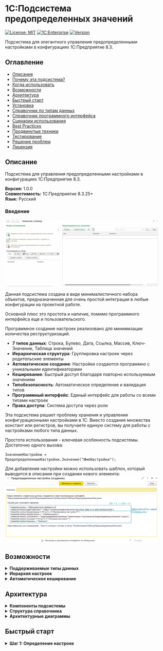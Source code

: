 # 1С:Подсистема предопределенных значений

[![License: MIT](https://img.shields.io/badge/License-MIT-yellow.svg)](https://opensource.org/licenses/MIT)
[![1C:Enterprise](https://img.shields.io/badge/1C%3AEnterprise-8.3.25-blue)](https://v8.1c.ru/)
[![Version](https://img.shields.io/badge/version-1.0.0-green)](https://github.com/fedortimokhov/1cPredefinedValuesSubsystem)

Подсистема для элегантного управления предопределенными настройками в конфигурациях 1С:Предприятие 8.3.

## Оглавление

- [Описание](#описание)
- [Почему эта подсистема?](#почему-эта-подсистема)
- [Когда использовать](#когда-использовать)
- [Возможности](#возможности)
- [Архитектура](#архитектура)
- [Быстрый старт](#быстрый-старт)
- [Установка](#установка)
- [Справочник по типам данных](#справочник-по-типам-данных)
- [Справочник программного интерфейса](#справочник-программного-интерфейса)
- [Сценарии использования](#сценарии-использования)
- [Best Practices](#best-practices)
- [Продвинутые техники](#продвинутые-техники)
- [Тестирование](#тестирование)
- [Решение проблем](#решение-проблем)
- [Лицензия](#лицензия)

## Описание

Подсистема для управления предопределенными настройками в конфигурациях 1С:Предприятие 8.3.

**Версия:** 1.0.0  
**Совместимость:** 1С:Предприятие 8.3.25+  
**Язык:** Русский

### Введение

![](Docs/Predefined_Demo.gif)

Данная подсистема создана в виде минималистичного набора объектов, предназначенная для очень простой интеграции в любые конфигурации на проектной работе.

Основной плюс это простота и наличие, помимо программного интерфейса еще и пользовательского.

Программное создание настроек реализовано для минимизации количества реструктуризаций.

- **7 типов данных**: Строка, Булево, Дата, Ссылка, Массив, Ключ-Значение, Таблица значений
- **Иерархическая структура**: Группировка настроек через родительские элементы
- **Автоматическое создание**: Настройки создаются программно с уникальными идентификаторами
- **Кеширование**: Быстрый доступ благодаря повторно используемым значениям
- **Типобезопасность**: Автоматическое определение и валидация типов
- **Программный интерфейс**: Единый интерфейс для работы со всеми типами настроек
- **Права доступа**: Система доступа через роли

Эта подсистема решает проблему хранения и управления конфигурационными настройками в 1С. Вместо создания множества констант или регистров, вы получаете единую систему для работы с настройками любого типа данных.

Простота использования - ключевая особенность подсистемы. Достаточно одного вызова:


```bsl
ЗначениеНастройки = ПредопределенныеНастройки.Значение("ИмяНастройки");
```

Для добавления настройки можно использовать шаблон, который выводится в описании при создании нового элемента:
![](Docs/code_helper.png)

## Возможности

<details>
<summary><strong>Поддерживаемые типы данных</strong></summary>

1. **Строка** - текстовые значения
2. **Булево** - логические флаги
3. **Дата** - даты и время
4. **Ссылка** - ссылки на объекты конфигурации
5. **Массив** - массивы произвольных значений
6. **Ключ-Значение** - соответствия (ключ: значение)
7. **Таблица значений** - сложные структурированные данные

</details>

<details>
<summary><strong>Иерархия настроек</strong></summary>

Настройки могут иметь родительские элементы для создания логических групп:

```
Настройки интеграции
├── Токен подключения
├── URL сервиса
└── Таймаут
    ├── Таймаут подключения
    └── Таймаут чтения
```

</details>

<details>
<summary><strong>Автоматическое кеширование</strong></summary>

Подсистема использует механизм повторно используемых значений для быстрого доступа к настройкам без обращения к базе данных на каждом запросе.

</details>

## Архитектура

<details>
<summary><strong>Компоненты подсистемы</strong></summary>

Подсистема состоит из следующих компонентов:

```
ПредопределенныеЗначенияПодсистема
│
├── 📁 Справочники
│   └── ПредопределенныеНастройки
│       ├── Реквизиты: ИмяНастройки, ТипЗначения, Значение, Хранилище
│       ├── Форма списка
│       └── Форма элемента
│
├── 📁 Общие модули
│   ├── ПредопределенныеНастройки (основной программный интерфейс)
│   ├── ПредопределенныеНастройкиПереопределяемый (точка расширения)
│   └── ПредопределенныеНастройкиПовтИсп (кеширование)
│
├── 📁 Перечисления
│   └── ТипыЗначенияПредопределенныхЗначений
│
├── 📁 Роли
│   ├── ЧтениеПредопределенныеЗначения
│   └── ДобавлениеИзменениеПредопределенныеЗначения
│
└── 📁 Обработки
    └── ПредопределенныеНастройкиТестирование
```

</details>

<details>
<summary><strong>Структура справочника</strong></summary>

Справочник `ПредопределенныеНастройки` содержит следующие реквизиты:

- **ИмяНастройки** (Строка, 100) - уникальное имя настройки для поиска
- **ТипЗначения** (Перечисление) - тип хранимого значения
- **Значение** (Любое) - значение настройки для простых типов
- **Хранилище** (ValueStorage) - для сложных типов (массив, таблица, соответствие)
- **Описание** (Строка, 1024) - описание назначения настройки
- **ДатаСоздания** (Дата) - дата создания настройки
- **Наименование** (стандартный) - наименование настройки
- **Родитель** - для создания иерархии

</details>

<details>
<summary><strong>Архитектурные диаграммы</strong></summary>

Схема ниже показывает взаимодействие компонентов:

```mermaid
graph TB
    A[Ваша конфигурация] --> B[Программный интерфейс: ПредопределенныеНастройки]
    B --> C[Слой кеширования: ПредопределенныеНастройкиПовтИсп]
    C --> D[Слой хранения: Справочник ПредопределенныеНастройки]
    D --> E[База данных]
    
    B --> F[Точка расширения: ПредопределенныеНастройкиПереопределяемый]
    F --> D
    
    style A fill:#2c3e50,stroke:#34495e,stroke-width:2px,color:#fff
    style B fill:#3498db,stroke:#2980b9,stroke-width:2px,color:#fff
    style C fill:#1abc9c,stroke:#16a085,stroke-width:2px,color:#fff
    style D fill:#95a5a6,stroke:#7f8c8d,stroke-width:2px,color:#fff
    style E fill:#34495e,stroke:#2c3e50,stroke-width:2px,color:#fff
    style F fill:#e67e22,stroke:#d35400,stroke-width:2px,color:#fff
```

Поток работы с настройками:

```mermaid
sequenceDiagram
    participant Dev as Разработчик
    participant API as ПредопределенныеНастройки
    participant Cache as Кеш
    participant DB as База данных
    
    activate Dev
    Dev->>+API: Определение настроек
    Note right of API: Вызов ПриЗаполненииТаблицыПредопределенныхНастроек
    API->>+DB: Создание настроек с UUID
    DB-->>-API: Подтверждение
    API-->>-Dev
    
    Dev->>+API: Получение значения
    API->>+Cache: Поиск в кеше
    alt Найдено в кеше
        Cache-->>-API: Возврат значения
    else Не найдено
        API->>+DB: Запрос к базе
        DB-->>-API: Значение
        API->>Cache: Сохранение в кеш
        Cache-->>API: Кешировано
    end
    API-->>-Dev: Результат
    deactivate Dev
```

</details>

## Быстрый старт

<details>
<summary><strong>Шаг 1: Определение настроек</strong></summary>

Переопределите процедуру `ПриЗаполненииТаблицыПредопределенныхНастроек` в модуле `ПредопределенныеНастройкиПереопределяемый`:

```bsl
Процедура ПриЗаполненииТаблицыПредопределенныхНастроек(ТаблицаНастроек) Экспорт
	
	// Строковая настройка
	НоваяНастройка = ТаблицаНастроек.Добавить();
	НоваяНастройка.Идентификатор = Новый УникальныйИдентификатор("87548614-5423-299a-af9c-a08e5ca86056");
	НоваяНастройка.ИмяНастройки = "ВерсияПодсистемы";
	НоваяНастройка.Наименование = НСтр("ru ='Версия подсистемы'");
	НоваяНастройка.ТипЗначения = ПредопределенноеЗначение("Перечисление.ТипыЗначенияПредопределенныхЗначений.Строка");
	НоваяНастройка.Описание = НСтр("ru ='Информация о версии текущей подсистемы.'");
	НоваяНастройка.Значение = "1.0.0";
	
	// Булева настройка
	НоваяНастройка = ТаблицаНастроек.Добавить();
	НоваяНастройка.Идентификатор = Новый УникальныйИдентификатор("bfc480f2-023e-40d3-ab52-fecb853edf3c");
	НоваяНастройка.ИмяНастройки = "ВключеноРегистрирование";
	НоваяНастройка.Наименование = НСтр("ru ='Регистрация событий включена'");
	НоваяНастройка.ТипЗначения = ПредопределенноеЗначение("Перечисление.ТипыЗначенияПредопределенныхЗначений.Булево");
	НоваяНастройка.Описание = НСтр("ru ='Разрешает регистрацию событий в системе.'");
	НоваяНастройка.Значение = Ложь;
	
	// Настройка с массивом
	НоваяНастройка = ТаблицаНастроек.Добавить();
	НоваяНастройка.Идентификатор = Новый УникальныйИдентификатор("6f205348-2c73-46a8-98a6-851a40a12bbe");
	НоваяНастройка.ИмяНастройки = "РазрешенныеПользователи";
	НоваяНастройка.Наименование = НСтр("ru ='Разрешенные пользователи'");
	НоваяНастройка.ТипЗначения = ПредопределенноеЗначение("Перечисление.ТипыЗначенияПредопределенныхЗначений.Массив");
	
	МассивПользователей = Новый Массив;
	МассивПользователей.Добавить("Администратор");
	МассивПользователей.Добавить("Аудит");
	
	НоваяНастройка.Значение = МассивПользователей;
	
КонецПроцедуры

</details>

<details>
<summary><strong>Шаг 2: Инициализация</strong></summary>

При первом запуске создайте отсутствующие настройки:

```bsl
// В модуле приложения или при старте системы
ПредопределенныеНастройки.СоздатьОтсутствующиеПредопределенныеНастройки();

</details>

<details>
<summary><strong>Шаг 3: Использование</strong></summary>

Получение значений настроек:

```bsl
// Получение строковой настройки
Версия = ПредопределенныеНастройки.Значение("ВерсияПодсистемы");
Сообщить(Версия); // "1.0.0"

// Получение булевой настройки
Если ПредопределенныеНастройки.Значение("ВключеноРегистрирование") Тогда
	ЗарегистрироватьСобытие();
КонецЕсли;

// Получение массива
РазрешенныеПользователи = ПредопределенныеНастройки.Значение("РазрешенныеПользователи");
Для Каждого Пользователь Из РазрешенныеПользователи Цикл
	Сообщить(Пользователь);
КонецЦикла;

</details>

## Установка

### Требования

- 1С:Предприятие 8.3.19 или выше
- EDT 2023.1+ (для разработки в EDT) или Конфигуратор
- Права администратора конфигурации

### Установка через EDT

#### Шаг 1: Подготовка

1. Создайте резервную копию вашей конфигурации
2. Убедитесь, что используете EDT версии, совместимой версии

#### Шаг 2: Импорт исходников подсистемы

1. Скачайте исходники подсистемы из репозитория (папку `ПредопределенныеЗначенияПодсистема`)
2. В EDT: File → Import → General → Existing Projects into Workspace
3. Выберите папку с подсистемой `ПредопределенныеЗначенияПодсистема`
4. Выберите "Import as separate project" (не объединять сразу)

#### Шаг 3: Сравнение и объединение конфигураций

1. Откройте вашу основную конфигурацию в EDT
2. Правой кнопкой мыши на конфигурации → Сравнить/объединить
3. Выберите проект подсистемы `ПредопределенныеЗначенияПодсистема`
4. В окне сравнения:
   - Просмотрите добавляемые объекты (справочник, модули, роли)
   - Проверьте конфликты (если есть объекты с такими же именами)
5. Нажмите "Merge" для объединения
6. Выберите режим объединения:
   - "Copy from source" для новых объектов
   - "Three-way merge" если есть конфликты
7. Подтвердите изменения

#### Шаг 4: Проверка после объединения

- Проверьте структуру подсистем
- Убедитесь, что все модули на месте
- Проверьте роли в конфигурации

### Установка через Конфигуратор

#### Шаг 1: Подготовка

1. Создайте резервную копию информационной базы
2. Убедитесь, что находитесь в режиме "Конфигуратор"

#### Шаг 2: Сравнение и объединение конфигураций

1. Скачайте файл конфигурации подсистемы (.cf) из репозитория
2. В вашей рабочей ИБ (режим Конфигуратор):
   - Конфигурация → Сравнить, объединить с конфигурацией из файла...
3. Выберите файл конфигурации подсистемы (.cf)
4. В окне "Сравнение, объединение конфигураций" настройте объединение.

#### Шаг 3: Объединение конфигураций

1. В окне сравнения нажмите кнопку "Выполнить"
2. Режим обновления выберите: "Обновить конфигурацию базы данных"
3. При наличии конфликтов:
   - Выберите "Принять из файла" для всех объектов подсистемы
4. Подтвердите объединение
5. Дождитесь завершения процесса объединения

#### Шаг 4: Постановка на поддержку

**ВАЖНО!** При объединении, конфигурацию рекомендуется ставить на поддержку:

1. Конфигурация → Поддержка → Настройка поддержки
2. Проверьте, что конфигурация находится на поддержке

#### Шаг 5: Обновление конфигурации БД

1. Конфигурация → Обновить конфигурацию базы данных
2. Просмотрите список изменений в структуре БД
3. Нажмите "Выполнить" для применения изменений
4. Дождитесь завершения обновления

### Интеграция с БСП

Для автоматического обновления настроек при обновлении информационной базы добавьте обработчики.

#### Добавление в обработчики обновления БСП

В модуле `ОбщийМодуль.ОбновлениеИнформационнойБазы` (серверный, без контекста):

```bsl
// Процедура добавления обработчиков обновления
Процедура ДобавитьОбработчикиОбновления(Обработчики) Экспорт
	
	Обработчик = Обработчики.Добавить();
	Обработчик.Версия = "1.0.0.1";
	Обработчик.Процедура = "ОбновлениеИнформационнойБазы.ОбновитьПредопределенныеНастройки";
	Обработчик.РежимВыполнения = "Отложенно";
	Обработчик.Комментарий = НСтр("ru = 'Создание отсутствующих предопределенных настроек'");
	
КонецПроцедуры

// Процедура обновления предопределенных настроек
Процедура ОбновитьПредопределенныеНастройки() Экспорт
	
	ПредопределенныеНастройки.СоздатьОтсутствующиеПредопределенныеНастройки();
	
КонецПроцедуры
```

#### Добавление в начальное заполнение

В модуле `ОбщийМодуль.НачальноеЗаполнениеПереопределяемый`:

```bsl
// При начальном заполнении информационной базы
Процедура ПриНачальномЗаполненииЭлементов(Настройки) Экспорт
	
	Настройки.ПриДобавлении = "НачальноеЗаполнение.СоздатьПредопределенныеНастройки";
	
КонецПроцедуры
```

В модуле `ОбщийМодуль.НачальноеЗаполнение` (серверный):

```bsl
Процедура СоздатьПредопределенныеНастройки() Экспорт
	
	ПредопределенныеНастройки.СоздатьОтсутствующиеПредопределенныеНастройки();
	
КонецПроцедуры
```

#### Настройка прав доступа через профили БСП

1. Роль "ЧтениеПредопределенныеЗначения" должна включаться в базовые роли.

### Проверка установки

#### Контрольный список после установки

- [ ] Подсистема "ПредопределенныеЗначения" видна в дереве конфигурации
- [ ] Справочник "ПредопределенныеНастройки" доступен
- [ ] 3 общих модуля присутствуют
- [ ] Перечисление "ТипыЗначенияПредопределенныхЗначений" содержит 8 значений
- [ ] Обработка тестирования открывается
- [ ] Роли добавлены в систему

#### Функциональная проверка

Выполните код в консоли запросов для проверки:

```bsl
// Создание отсутствующих настроек
ПредопределенныеНастройки.СоздатьОтсутствующиеПредопределенныеНастройки();

// Проверка создания тестовой настройки
ТаблицаНастроек = ПредопределенныеНастройки.НоваяТаблицаПредопределенныхНастроек();
НоваяНастройка = ТаблицаНастроек.Добавить();
НоваяНастройка.Идентификатор = Новый УникальныйИдентификатор();
НоваяНастройка.ИмяНастройки = "ТестоваяНастройка";
НоваяНастройка.Наименование = НСтр("ru ='Настройка для тестирования'");
НоваяНастройка.ТипЗначения = ПредопределенноеЗначение("Перечисление.ТипыЗначенияПредопределенныхЗначений.Строка");
НоваяНастройка.Значение = "Тест";
ПредопределенныеНастройки.ОбновитьНастройкиВБазе(ТаблицаНастроек);

// Проверить получение
Сообщить(ПредопределенныеНастройки.Значение("ТестоваяНастройка")); // Должно вывести "Тест"
```

## Справочник по типам данных

<details>
<summary><strong>1. Строка (String)</strong></summary>

**Назначение:** Текстовые значения, конфигурационные параметры

**Пример создания:**
```bsl
НоваяНастройка = ТаблицаНастроек.Добавить();
НоваяНастройка.Идентификатор = Новый УникальныйИдентификатор("...");
НоваяНастройка.Наименование = НСтр("ru ='Адрес API системы'");
НоваяНастройка.ИмяНастройки = "URL_API";
НоваяНастройка.ТипЗначения = ПредопределенноеЗначение("Перечисление.ТипыЗначенияПредопределенныхЗначений.Строка");
НоваяНастройка.Значение = "https://api.example.com";
```

**Получение значения:**
```bsl
URLAPI = ПредопределенныеНастройки.Значение("URL_API");
// URLAPI = "https://api.example.com"
```

</details>

<details>
<summary><strong>2. Булево (Boolean)</strong></summary>

**Назначение:** Флаги включения/выключения функций

**Пример создания:**
```bsl
НоваяНастройка = ТаблицаНастроек.Добавить();
НоваяНастройка.Идентификатор = Новый УникальныйИдентификатор("...");
НоваяНастройка.Наименование = НСтр("ru ='Отладка включена'");
НоваяНастройка.ИмяНастройки = "РазрешенаОтладка";
НоваяНастройка.ТипЗначения = ПредопределенноеЗначение("Перечисление.ТипыЗначенияПредопределенныхЗначений.Булево");
НоваяНастройка.Значение = Ложь;
```

**Получение значения:**
```bsl
РазрешенаОтладка = ПредопределенныеНастройки.Значение("РазрешенаОтладка");
Если РазрешенаОтладка Тогда
	// Логика отладки
КонецЕсли;

</details>

<details>
<summary><strong>3. Дата (Date)</strong></summary>

**Назначение:** Хранение дат и времени

**Пример создания:**
```bsl
НоваяНастройка = ТаблицаНастроек.Добавить();
НоваяНастройка.Идентификатор = Новый УникальныйИдентификатор("...");
НоваяНастройка.Наименование = НСтр("ru ='Дата обновления'");
НоваяНастройка.ИмяНастройки = "ДатаОбновления";
НоваяНастройка.ТипЗначения = ПредопределенноеЗначение("Перечисление.ТипыЗначенияПредопределенныхЗначений.Дата");
НоваяНастройка.Значение = ТекущаяДата();
```

**Получение значения:**
```bsl
ДатаОбновления = ПредопределенныеНастройки.Значение("ДатаОбновления");

</details>

<details>
<summary><strong>4. Ссылка (Reference)</strong></summary>

**Назначение:** Ссылки на объекты конфигурации

**Пример создания:**
```bsl
НоваяНастройка = ТаблицаНастроек.Добавить();
НоваяНастройка.Идентификатор = Новый УникальныйИдентификатор("...");
НоваяНастройка.Наименование = НСтр("ru ='Подразделение центральное'");
НоваяНастройка.ИмяНастройки = "УмолчательноеПодразделение";
НоваяНастройка.ТипЗначения = ПредопределенноеЗначение("Перечисление.ТипыЗначенияПредопределенныхЗначений.Ссылка");
НоваяНастройка.Значение = Справочники.Подразделения.НайтиПоНаименованию("Главный офис");
```

**Получение значения:**
```bsl
УмолчательноеПодразделение = ПредопределенныеНастройки.Значение("УмолчательноеПодразделение");

</details>

<details>
<summary><strong>5. Массив (Array)</strong></summary>

**Назначение:** Списки значений произвольного типа

**Важно:** Используйте `Хранилище` вместо `Значение` для массивов!

**Пример создания:**
```bsl
НоваяНастройка = ТаблицаНастроек.Добавить();
НоваяНастройка.Идентификатор = Новый УникальныйИдентификатор("...");
НоваяНастройка.Наименование = НСтр("ru ='Приоритетные статусы'");
НоваяНастройка.ИмяНастройки = "ПриоритетныеСтатусы";
НоваяНастройка.ТипЗначения = ПредопределенноеЗначение("Перечисление.ТипыЗначенияПредопределенныхЗначений.Массив");

МассивСтатусов = Новый Массив;
МассивСтатусов.Добавить(Перечисления.СтатусыДокументов.ВРаботе);
МассивСтатусов.Добавить(Перечисления.СтатусыДокументов.НаСогласовании);

НоваяНастройка.Значение = МассивСтатусов;
```

**Получение значения:**
```bsl
ПриоритетныеСтатусы = ПредопределенныеНастройки.Значение("ПриоритетныеСтатусы");
Для Каждого Статус Из ПриоритетныеСтатусы Цикл
	Сообщить(Строка(Статус));
КонецЦикла;

</details>

<details>
<summary><strong>6. Ключ-Значение (Key-Value / Соответствие)</strong></summary>

**Назначение:** Для пары ключ-значение используется Хранилище!

**Важно:** Используйте `Хранилище` для соответствий!

**Пример создания:**
```bsl
НоваяНастройка = ТаблицаНастроек.Добавить();
НоваяНастройка.Идентификатор = Новый УникальныйИдентификатор("...");
НоваяНастройка.Наименование = НСтр("ru ='Настройки интеграции'");
НоваяНастройка.ИмяНастройки = "НастройкиИнтеграции";
НоваяНастройка.ТипЗначения = ПредопределенноеЗначение("Перечисление.ТипыЗначенияПредопределенныхЗначений.КлючЗначение");

СоответствиеНастроек = Новый Соответствие;
СоответствиеНастроек.Вставить("URL", "https://api.example.com");
СоответствиеНастроек.Вставить("Token", "secret123");
СоответствиеНастроек.Вставить("Timeout", 30);

НоваяНастройка.Значение = СоответствиеНастроек;
```

**Получение значения:**
```bsl
НастройкиИнтеграции = ПредопределенныеНастройки.Значение("НастройкиИнтеграции");
URLAPI = НастройкиИнтеграции.Получить("URL");
ВремяОжидания = НастройкиИнтеграции.Получить("Timeout");

</details>

<details>
<summary><strong>7. Таблица значений</strong></summary>

**Назначение:** Сложные структурированные данные

**Важно:** Для таблиц значений используется Хранилище!

**Пример создания:**
```bsl
НоваяНастройка = ТаблицаНастроек.Добавить();
НоваяНастройка.Идентификатор = Новый УникальныйИдентификатор("...");
НоваяНастройка.Наименование = НСтр("ru ='Правила обработки'");
НоваяНастройка.ИмяНастройки = "ПравилаОбработки";
НоваяНастройка.ТипЗначения = ПредопределенноеЗначение("Перечисление.ТипыЗначенияПредопределенныхЗначений.ТаблицаЗначений");

ТаблицаПравил = Новый ТаблицаЗначений;
ТаблицаПравил.Колонки.Добавить("ТипДокумента", Новый ОписаниеТипов("Строка", , Новый КвалификаторыСтроки(100)));
ТаблицаПравил.Колонки.Добавить("АвтоматическиПровести", Новый ОписаниеТипов("Булево"));
ТаблицаПравил.Колонки.Добавить("ТребуетсяСогласование", Новый ОписаниеТипов("Булево"));

СтрокаПравила = ТаблицаПравил.Добавить();
СтрокаПравила.ТипДокумента = "ЗаказКлиента";
СтрокаПравила.АвтоматическиПровести = Ложь;
СтрокаПравила.ТребуетсяСогласование = Истина;

НоваяНастройка.Значение = ТаблицаПравил;
```

**Получение значения:**
```bsl
ПравилаОбработки = ПредопределенныеНастройки.Значение("ПравилаОбработки");
Для Каждого Правило Из ПравилаОбработки Цикл
	Если Правило.ТребуетсяСогласование Тогда
		ОтправитьНаСогласование(Правило.ТипДокумента);
	КонецЕсли;
КонецЦикла;

</details>

<details>
<summary><strong>8. Группа настроек (Каталог)</strong></summary>

**Назначение:** Организация иерархии настроек

**Пример создания группы:**
```bsl
НоваяНастройка = ТаблицаНастроек.Добавить();
НоваяНастройка.Идентификатор = Новый УникальныйИдентификатор("...");
НоваяНастройка.Наименование = НСтр("ru ='Настройки интеграции'");
НоваяНастройка.ИмяНастройки = "НастройкиИнтеграции";
НоваяНастройка.ТипЗначения = ПредопределенноеЗначение("Перечисление.ТипыЗначенияПредопределенныхЗначений.КаталогПредопределенныхНастроек");
// Группы не имеют значения
```

**Настройки внутри группы:**
```bsl
НоваяНастройка = ТаблицаНастроек.Добавить();
НоваяНастройка.ИмяНастройкиРодителя = "НастройкиИнтеграции"; // Указание родителя
НоваяНастройка.Идентификатор = Новый УникальныйИдентификатор("...");
НоваяНастройка.Наименование = НСтр("ru ='Адрес API system'");
НоваяНастройка.ИмяНастройки = "URL_API";
НоваяНастройка.ТипЗначения = ПредопределенноеЗначение("Перечисление.ТипыЗначенияПредопределенныхЗначений.Строка");
НоваяНастройка.Значение = "https://api.example.com";

</details>

## Справочник программного интерфейса

<details>
<summary><strong>Модуль ПредопределенныеНастройки</strong></summary>

Основной модуль для работы с настройками.

#### Функция `Значение(ИмяНастройки, ВызыватьИсключение = Ложь)`

Возвращает значение предопределенной настройки по ее имени.

**Параметры:**
- `ИмяНастройки` (Строка) - имя настройки
- `ВызыватьИсключение` (Булево) - вызывать ли исключение, если настройка не найдена

**Возвращаемое значение:**
- `Произвольный` - значение настройки

**Примеры:**
```bsl
// Без исключения (вернет пустую ссылку, если не найдено)
URL = ПредопределенныеНастройки.Значение("URL_API");

// С исключением
Попытка
	Token = ПредопределенныеНастройки.Значение("API_Token", Истина);
Исключение
	Сообщить("Токен API не настроен!");
КонецПопытки;
```

#### Функция `НастройкаПоИмени(ИмяНастройки)`

Возвращает ссылку на предопределенную настройку по имени.

**Параметры:**
- `ИмяНастройки` (Строка) - имя настройки

**Возвращаемое значение:**
- `СправочникСсылка.ПредопределенныеНастройки` - ссылка на настройку

**Пример:**
```bsl
Настройка = ПредопределенныеНастройки.НастройкаПоИмени("URL_API");
Если Не ЗначениеЗаполнено(Настройка) Тогда
	СоздатьНастройку();
КонецЕсли;
```

#### Функция `НоваяТаблицаПредопределенныхНастроек()`

Возвращает новую таблицу значений с колонками для описания настроек.

**Возвращаемое значение:**
- `ТаблицаЗначений` - таблица с колонками:
  - ИмяНастройкиРодителя
  - Идентификатор
  - ИмяНастройки
  - Хранилище
  - Наименование
  - Описание
  - ТипЗначения
  - Значение
  - Удалена

**Пример:**
```bsl
ТаблицаНастроек = ПредопределенныеНастройки.НоваяТаблицаПредопределенныхНастроек();
НоваяНастройка = ТаблицаНастроек.Добавить();
// Заполнение настройки...
```

#### Процедура `СоздатьОтсутствующиеПредопределенныеНастройки(ТаблицаОписанияПредопределенныхНастроек = Неопределено)`

Создает отсутствующие предопределенные настройки в базе данных.

**Параметры:**
- `ТаблицаОписанияПредопределенныхНастроек` - таблица описаний настроек (опционально)

**Пример:**
```bsl
// При первом запуске
ПредопределенныеНастройки.СоздатьОтсутствующиеПредопределенныеНастройки();
```

#### Процедура `ОбновитьНастройкиВБазе(ТаблицаНастроекВБазе)`

Обновляет настройки в базе данных согласно переданной таблице.

**Параметры:**
- `ТаблицаНастроекВБазе` - таблица с данными для обновления

**Пример:**
```bsl
ТаблицаНастроек = ПредопределенныеНастройки.НоваяТаблицаПредопределенныхНастроек();
// Заполнение таблицы...
ПредопределенныеНастройки.ОбновитьНастройкиВБазе(ТаблицаНастроек);
```

#### Процедура `ИнициализироватьТаблицуПредопределенныхНастроек(ТаблицаОписанияПредопределенныхНастроек)`

Инициализирует таблицу предопределенных настроек.

**Параметры:**
- `ТаблицаОписанияПредопределенныхНастроек` - таблица для заполнения

**Пример:**
```bsl
ТаблицаНастроек = ПредопределенныеНастройки.НоваяТаблицаПредопределенныхНастроек();
ПредопределенныеНастройки.ИнициализироватьТаблицуПредопределенныхНастроек(ТаблицаНастроек);
```

### Модуль `ПредопределенныеНастройкиПереопределяемый`

Модуль для определения настроек вашей конфигурации.

#### Процедура `ПриЗаполненииТаблицыПредопределенныхНастроек(ТаблицаНастроек)`

Процедура для определения пользовательских настроек.

**Параметры:**
- `ТаблицаНастроек` - таблица для добавления описаний настроек

**Пример:**
```bsl
Процедура ПриЗаполненииТаблицыПредопределенныхНастроек(ТаблицаНастроек) Экспорт
	
	НоваяНастройка = ТаблицаНастроек.Добавить();
	НоваяНастройка.Идентификатор = Новый УникальныйИдентификатор("87548614-5423-299a-af9c-a08e5ca86056");
	НоваяНастройка.Наименование = НСтр("ru ='Моя настройка'");
	НоваяНастройка.ИмяНастройки = "МояНастройка";
	НоваяНастройка.ТипЗначения = ПредопределенноеЗначение("Перечисление.ТипыЗначенияПредопределенныхЗначений.Строка");
	НоваяНастройка.Значение = "Значение";
	
КонецПроцедуры

</details>

## Сценарии использования

<details>
<summary><strong>Сценарий 1: Хранение настроек интеграции</strong></summary>

**Задача:** Хранение параметров подключения к внешним сервисам

```bsl
// Определение настроек
Процедура ПриЗаполненииТаблицыПредопределенныхНастроек(ТаблицаНастроек) Экспорт
	
	НоваяНастройка = ТаблицаНастроек.Добавить();
	НоваяНастройка.Идентификатор = Новый УникальныйИдентификатор("a1b2c3d4-e5f6-...");
	НоваяНастройка.ИмяНастройки = "API_URL";
	НоваяНастройка.ТипЗначения = ПредопределенноеЗначение("Перечисление.ТипыЗначенияПредопределенныхЗначений.Строка");
	НоваяНастройка.Значение = "https://api.service.com";
	
	НоваяНастройка = ТаблицаНастроек.Добавить();
	НоваяНастройка.Идентификатор = Новый УникальныйИдентификатор("b2c3d4e5-f6g7-...");
	НоваяНастройка.ИмяНастройки = "API_Timeout";
	НоваяНастройка.ТипЗначения = ПредопределенноеЗначение("Перечисление.ТипыЗначенияПредопределенныхЗначений.Число");
	НоваяНастройка.Значение = 30;
	
КонецПроцедуры

// Использование
Процедура ВыполнитьЗапросКAPI()
	
	URLAPI = ПредопределенныеНастройки.Значение("API_URL");
	TimeoutAPI = ПредопределенныеНастройки.Значение("API_Timeout");
	
	HTTPСоединение = Новый HTTPСоединение(URLAPI, , , , TimeoutAPI);
	// Выполнение запроса...
	
КонецПроцедуры

</details>

<details>
<summary><strong>Сценарий 2: Конфигурационные справочники выбора</strong></summary>

**Задача:** Хранение списка разрешенных типов документов для выбора

```bsl
// Определение настроек
Процедура ПриЗаполненииТаблицыПредопределенныхНастроек(ТаблицаНастроек) Экспорт
	
	ТаблицаЗначений = Новый ТаблицаЗначений;
	ТаблицаЗначений.Колонки.Добавить("ТипДокумента");
	ТаблицаЗначений.Колонки.Добавить("Наименование");
	
	Строка = ТаблицаЗначений.Добавить();
	Строка.ТипДокумента = "ЗаказКлиента";
	Строка.Наименование = "Заказ клиента";
	
	Строка = ТаблицаЗначений.Добавить();
	Строка.ТипДокумента = "СчетНаОплату";
	Строка.Наименование = "Счет на оплату";
	
	НоваяНастройка = ТаблицаНастроек.Добавить();
	НоваяНастройка.Идентификатор = Новый УникальныйИдентификатор("...");
	НоваяНастройка.ИмяНастройки = "РазрешенныеДокументы";
	НоваяНастройка.ТипЗначения = ПредопределенноеЗначение("Перечисление.ТипыЗначенияПредопределенныхЗначений.ТаблицаЗначений");
	НоваяНастройка.Значение = ТаблицаЗначений;
	
КонецПроцедуры

// Использование
Функция ПроверитьРазрешенныйДокумент(ТипДокумента)
	
	РазрешенныеДокументы = ПредопределенныеНастройки.Значение("РазрешенныеДокументы");
	
	Для Каждого Строка Из РазрешенныеДокументы Цикл
		Если Строка.ТипДокумента = ТипДокумента Тогда
			Возврат Истина;
		КонецЕсли;
	КонецЦикла;
	
	Возврат Ложь;
	
КонецФункции

</details>

<details>
<summary><strong>Сценарий 3: Настройки ролей и разрешений</strong></summary>

**Задача:** Хранение прав доступа для различных ролей

```bsl
// Определение настроек
Процедура ПриЗаполненииТаблицыПредопределенныхНастроек(ТаблицаНастроек) Экспорт
	
	СоответствиеПрав = Новый Соответствие;
	СоответствиеПрав.Вставить("Администратор", Новый Массив); // Все права
	СоответствиеПрав.Вставить("Пользователь", Массив(["Чтение", "Создание"]));
	СоответствиеПрав.Вставить("Гость", Массив(["Чтение"]));
	
	НоваяНастройка = ТаблицаНастроек.Добавить();
	НоваяНастройка.Идентификатор = Новый УникальныйИдентификатор("...");
	НоваяНастройка.Наименование = НСтр("ru ='Права доступа'");
	НоваяНастройка.ИмяНастройки = "ПраваДоступа";
	НоваяНастройка.ТипЗначения = ПредопределенноеЗначение("Перечисление.ТипыЗначенияПредопределенныхЗначений.КлючЗначение");
	НоваяНастройка.Хранилище = СоответствиеПрав;
	
КонецПроцедуры

// Использование
Функция ПроверитьПраво(Роль, Право)
	
	ПраваДоступа = ПредопределенныеНастройки.Значение("ПраваДоступа");
	ПраваРоли = ПраваДоступа.Получить(Роль);
	
	Если ПраваРоли <> Неопределено Тогда
		Возврат ПраваРоли.Найти(Право) <> Неопределено;
	КонецЕсли;
	
	Возврат Ложь;
	
КонецФункции

</details>

<details>
<summary><strong>Сценарий 4: Настройки печатных форм</strong></summary>

**Задача:** Хранение параметров печатных форм (отступы, размеры, шрифты)

```bsl
// Определение настроек
Процедура ПриЗаполненииТаблицыПредопределенныхНастроек(ТаблицаНастроек) Экспорт
	
	НоваяНастройка = ТаблицаНастроек.Добавить();
	НоваяНастройка.Идентификатор = Новый УникальныйИдентификатор("...");
	НоваяНастройка.Наименование = НСтр("ru ='Отступ слева'");
	НоваяНастройка.ИмяНастройки = "ОтступЛево";
	НоваяНастройка.ТипЗначения = ПредопределенноеЗначение("Перечисление.ТипыЗначенияПредопределенныхЗначений.Число");
	НоваяНастройка.Значение = 20; // мм
	
	НоваяНастройка = ТаблицаНастроек.Добавить();
	НоваяНастройка.Идентификатор = Новый УникальныйИдентификатор("...");
	НоваяНастройка.Наименование = НСтр("ru ='Размер шрифта печатной формы'");
	НоваяНастройка.ИмяНастройки = "РазмерШрифта";
	НоваяНастройка.ТипЗначения = ПредопределенноеЗначение("Перечисление.ТипыЗначенияПредопределенныхЗначений.Число");
	НоваяНастройка.Значение = 10;
	
КонецПроцедуры

// Использование
Процедура СформироватьПечатнуюФорму()
	
	ОтступЛевый = ПредопределенныеНастройки.Значение("ОтступЛево");
	РазмерШрифта = ПредопределенныеНастройки.Значение("РазмерШрифта");
	
	// Применение настроек к форме...
	
КонецПроцедуры

</details>

## Best Practices

<details>
<summary><strong>Именование настроек</strong></summary>

- ✅ Используйте понятные имена: `API_URL`, `ВключенаОтладка`, `МаксимальноеКоличествоПопыток`
- ❌ Избегайте: `setting1`, `Настройка123`, `param`

```bsl
// ✅ Хорошо
НоваяНастройка.ИмяНастройки = "EmailАдминистратора";
НоваяНастройка.ИмяНастройки = "ВключеноПротоколирование";

// ❌ Плохо
НоваяНастройка.ИмяНастройки = "Настройка1";
НоваяНастройка.ИмяНастройки = "param";

</details>

<details>
<summary><strong>Структурирование через группы</strong></summary>

Используйте родительские элементы для логической группировки:

```bsl
// Создание группы
НоваяНастройка = ТаблицаНастроек.Добавить();
НоваяНастройка.ИмяНастройки = "НастройкиИнтеграции";
НоваяНастройка.ТипЗначения = ПредопределенноеЗначение("Перечисление.ТипыЗначенияПредопределенныхЗначений.КаталогПредопределенныхНастроек");

// Элементы группы
НоваяНастройка = ТаблицаНастроек.Добавить();
НоваяНастройка.ИмяНастройкиРодителя = "НастройкиИнтеграции";
НоваяНастройка.Наименование = НСтр("ru ='Адрес сайта'");
НоваяНастройка.ИмяНастройки = "URL_API";
НоваяНастройка.ТипЗначения = ПредопределенноеЗначение("Перечисление.ТипыЗначенияПредопределенныхЗначений.Строка");
НоваяНастройка.Значение = "https://api.example.com";

</details>

## Продвинутые техники

<details>
<summary><strong>Обновление настроек при изменении конфигурации</strong></summary>

При обновлении конфигурации настройки могут требовать миграции:

```bsl
Процедура ОбновитьНастройкиПослеОбновленияКонфигурации()
	
	ТаблицаНастроек = ПредопределенныеНастройки.НоваяТаблицаПредопределенныхНастроек();
	
	// Изменение существующей настройки
	СуществующаяНастройка = ТаблицаНастроек.Добавить();
	СуществующаяНастройка.ИмяНастройки = "СтароеИмя";
	СуществующаяНастройка.НовоеЗначение = "Новое значение";
	
	// Удаление устаревших настроек
	УстаревшаяНастройка = ТаблицаНастроек.Добавить();
	УстаревшаяНастройка.ИмяНастройки = "УстаревшаяНастройка";
	УстаревшаяНастройка.Удалена = Истина;
	
	ПредопределенныеНастройки.ОбновитьНастройкиВБазе(ТаблицаНастроек);
	
КонецПроцедуры

</details>

## Тестирование

<details>
<summary><strong>Запуск тестов</strong></summary>

Подсистема включает обработку `ПредопределенныеНастройкиТестирование` для проверки работоспособности.

1. Откройте обработку в запущенном приложении
2. Нажмите "Создать тестовые настройки"
3. Проверьте, что все настройки созданы (должен появиться зеленый индикатор)
4. Нажмите "Установить тестовые значения"
5. Проверьте корректность значений
6. Нажмите "Удалить тестовые настройки"
7. Убедитесь, что настройки удалены

</details>

## История изменений

### Version 1.0.0 (2025-01-15)

- 🎉 Первый релиз подсистемы
- Поддержка 7 типов значений
- Иерархическая структура настроек
- Система кеширования
- Программный интерфейс для работы с настройками
- Тестирование включено

## Участие в разработке

Вы можете помочь улучшить подсистему:

1. Сообщайте об ошибках в Issues
2. Предлагайте новые возможности
3. Улучшайте документацию
4. Делитесь примерами использования

## Лицензия

[MIT License](LICENSE) - Copyright (c) 2025 Fedor Timokhov

## Контакты

Автор: **Fedor Timokhov**

## Публикация

<div align="center">
<a href="https://infostart.ru/public/2513626/"><img src="Docs/infostart-logo.svg" alt="Infostart.ru" height="40"></a>
</div>

<p align="center"><a href="https://infostart.ru/public/2513626/">📄 Читать публикацию</a></p>
